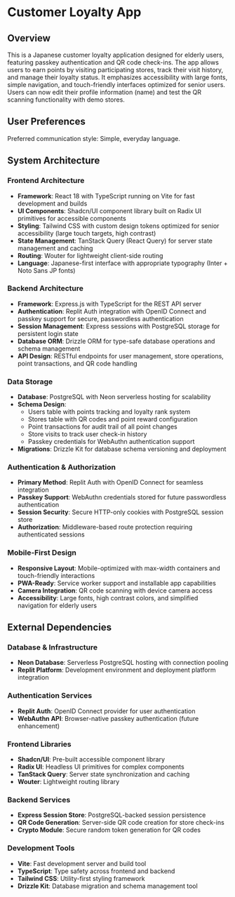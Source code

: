 # Customer Loyalty App

## Overview

This is a Japanese customer loyalty application designed for elderly users, featuring passkey authentication and QR code check-ins. The app allows users to earn points by visiting participating stores, track their visit history, and manage their loyalty status. It emphasizes accessibility with large fonts, simple navigation, and touch-friendly interfaces optimized for senior users. Users can now edit their profile information (name) and test the QR scanning functionality with demo stores.

## User Preferences

Preferred communication style: Simple, everyday language.

## System Architecture

### Frontend Architecture
- **Framework**: React 18 with TypeScript running on Vite for fast development and builds
- **UI Components**: Shadcn/UI component library built on Radix UI primitives for accessible components
- **Styling**: Tailwind CSS with custom design tokens optimized for senior accessibility (large touch targets, high contrast)
- **State Management**: TanStack Query (React Query) for server state management and caching
- **Routing**: Wouter for lightweight client-side routing
- **Language**: Japanese-first interface with appropriate typography (Inter + Noto Sans JP fonts)

### Backend Architecture
- **Framework**: Express.js with TypeScript for the REST API server
- **Authentication**: Replit Auth integration with OpenID Connect and passkey support for secure, passwordless authentication
- **Session Management**: Express sessions with PostgreSQL storage for persistent login state
- **Database ORM**: Drizzle ORM for type-safe database operations and schema management
- **API Design**: RESTful endpoints for user management, store operations, point transactions, and QR code handling

### Data Storage
- **Database**: PostgreSQL with Neon serverless hosting for scalability
- **Schema Design**: 
  - Users table with points tracking and loyalty rank system
  - Stores table with QR codes and point reward configuration
  - Point transactions for audit trail of all point changes
  - Store visits to track user check-in history
  - Passkey credentials for WebAuthn authentication support
- **Migrations**: Drizzle Kit for database schema versioning and deployment

### Authentication & Authorization
- **Primary Method**: Replit Auth with OpenID Connect for seamless integration
- **Passkey Support**: WebAuthn credentials stored for future passwordless authentication
- **Session Security**: Secure HTTP-only cookies with PostgreSQL session store
- **Authorization**: Middleware-based route protection requiring authenticated sessions

### Mobile-First Design
- **Responsive Layout**: Mobile-optimized with max-width containers and touch-friendly interactions
- **PWA-Ready**: Service worker support and installable app capabilities
- **Camera Integration**: QR code scanning with device camera access
- **Accessibility**: Large fonts, high contrast colors, and simplified navigation for elderly users

## External Dependencies

### Database & Infrastructure
- **Neon Database**: Serverless PostgreSQL hosting with connection pooling
- **Replit Platform**: Development environment and deployment platform integration

### Authentication Services
- **Replit Auth**: OpenID Connect provider for user authentication
- **WebAuthn API**: Browser-native passkey authentication (future enhancement)

### Frontend Libraries
- **Shadcn/UI**: Pre-built accessible component library
- **Radix UI**: Headless UI primitives for complex components
- **TanStack Query**: Server state synchronization and caching
- **Wouter**: Lightweight routing library

### Backend Services
- **Express Session Store**: PostgreSQL-backed session persistence
- **QR Code Generation**: Server-side QR code creation for store check-ins
- **Crypto Module**: Secure random token generation for QR codes

### Development Tools
- **Vite**: Fast development server and build tool
- **TypeScript**: Type safety across frontend and backend
- **Tailwind CSS**: Utility-first styling framework
- **Drizzle Kit**: Database migration and schema management tool